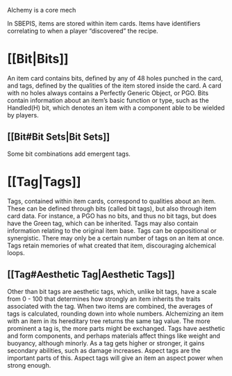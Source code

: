 Alchemy is a core mech

In SBEPIS, items are stored within item cards. Items have identifiers correlating to when a player “discovered” the recipe.

# [[Bit|Bits]]

An item card contains bits, defined by any of 48 holes punched in the card, and tags, defined by the qualities of the item stored inside the card. A card with no holes always contains a Perfectly Generic Object, or PGO. Bits contain information about an item’s basic function or type, such as the Handled(H) bit, which denotes an item with a component able to be wielded by players.

## [[Bit#Bit Sets|Bit Sets]]

Some bit combinations add emergent tags.

# [[Tag|Tags]]

Tags, contained within item cards, correspond to qualities about an item. These can be defined through bits (called bit tags), but also through item card data. For instance, a PGO has no bits, and thus no bit tags, but does have the Green tag, which can be inherited. Tags may also contain information relating to the original item base. Tags can be oppositional or synergistic. There may only be a certain number of tags on an item at once. Tags retain memories of what created that item, discouraging alchemical loops.

## [[Tag#Aesthetic Tag|Aesthetic Tags]]

Other than bit tags are aesthetic tags, which, unlike bit tags, have a scale from 0 - 100 that determines how strongly an item inherits the traits associated with the tag. When two items are combined, the averages of tags is calculated, rounding down into whole numbers. Alchemizing an item with an item in its hereditary tree returns the same tag value. The more prominent a tag is, the more parts might be exchanged. Tags have aesthetic and form components, and perhaps materials affect things like weight and buoyancy, although minorly. As a tag gets higher or stronger, it gains secondary abilities, such as damage increases. Aspect tags are the important parts of this. Aspect tags will give an item an aspect power when strong enough.